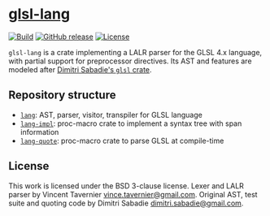 # [glsl-lang](https://github.com/vtavernier/glsl-lang)

[![Build](https://github.com/vtavernier/glsl-lang/workflows/build/badge.svg?branch=master)](https://github.com/vtavernier/glsl-lang/actions)
[![GitHub release](https://img.shields.io/github/v/release/vtavernier/glsl-lang)](https://github.com/vtavernier/glsl-lang/releases)
[![License](https://img.shields.io/github/license/vtavernier/glsl-lang)](LICENSE)

`glsl-lang` is a crate implementing a LALR parser for the GLSL 4.x language,
with partial support for preprocessor directives. Its AST and features are
modeled after [Dimitri Sabadie's `glsl` crate](https://github.com/phaazon/glsl).

## Repository structure

* [`lang`](lang): AST, parser, visitor, transpiler for GLSL language
* [`lang-impl`](lang-impl): proc-macro crate to implement a syntax tree with span information
* [`lang-quote`](lang-quote): proc-macro crate to parse GLSL at compile-time

## License

This work is licensed under the BSD 3-clause license. Lexer and LALR parser by
Vincent Tavernier <vince.tavernier@gmail.com>. Original AST, test suite and
quoting code by Dimitri Sabadie <dimitri.sabadie@gmail.com>.
